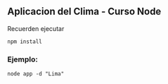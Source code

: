 ## Aplicacion del Clima - Curso Node

Recuerden ejecutar 

```
npm install
```

### Ejemplo:
```
node app -d "Lima"
```
